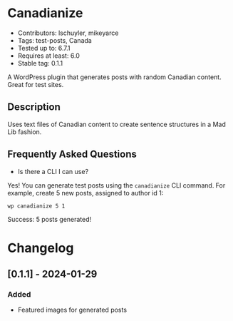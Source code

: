 # Canadianize

* Contributors: lschuyler, mikeyarce
* Tags: test-posts, Canada
* Tested up to: 6.7.1
* Requires at least: 6.0
* Stable tag: 0.1.1

A WordPress plugin that generates posts with random Canadian content. Great for test sites.

## Description

Uses text files of Canadian content to create sentence structures in a Mad Lib fashion.

## Frequently Asked Questions

* Is there a CLI I can use?

Yes! You can generate test posts using the `canadianize` CLI command. For example, create 5 new posts, assigned to author id 1:

`wp canadianize 5 1`

Success: 5 posts generated!

# Changelog

## [0.1.1] - 2024-01-29
### Added
- Featured images for generated posts